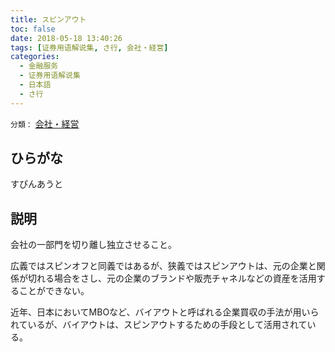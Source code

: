 ```yaml
---
title: スピンアウト
toc: false
date: 2018-05-18 13:40:26
tags: [证券用语解说集, さ行, 会社・経営]
categories:
  - 金融服务
  - 证券用语解说集
  - 日本語
  - さ行
---
```


`分類：` [会社・経営](/tags/会社・経営/)

## ひらがな

すぴんあうと

## 説明

会社の一部門を切り離し独立させること。

広義ではスピンオフと同義ではあるが、狭義ではスピンアウトは、元の企業と関係が切れる場合をさし、元の企業のブランドや販売チャネルなどの資産を活用することができない。

近年、日本においてMBOなど、バイアウトと呼ばれる企業買収の手法が用いられているが、バイアウトは、スピンアウトするための手段として活用されている。
